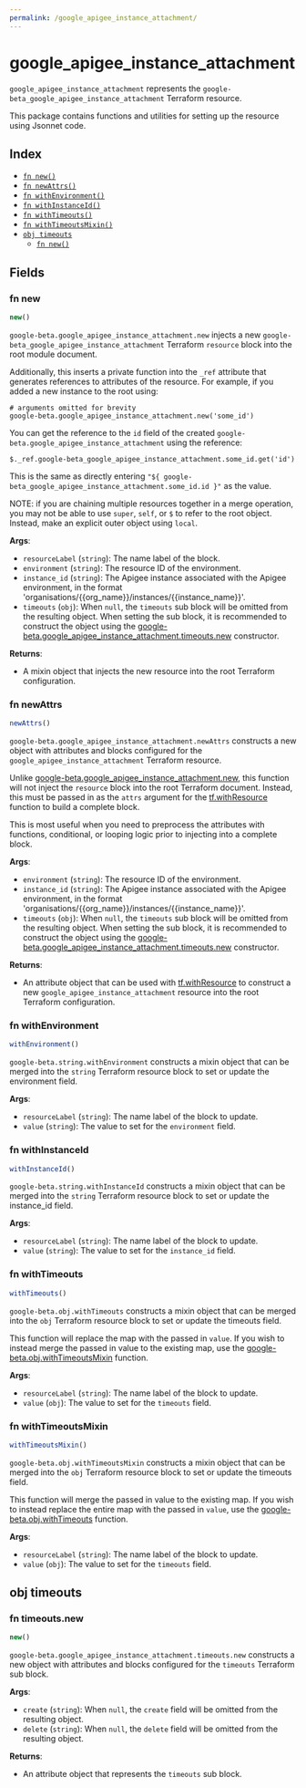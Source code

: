 ```yaml
---
permalink: /google_apigee_instance_attachment/
---
```


# google_apigee_instance_attachment

`google_apigee_instance_attachment` represents the `google-beta_google_apigee_instance_attachment` Terraform resource.



This package contains functions and utilities for setting up the resource using Jsonnet code.


## Index

* [`fn new()`](#fn-new)
* [`fn newAttrs()`](#fn-newattrs)
* [`fn withEnvironment()`](#fn-withenvironment)
* [`fn withInstanceId()`](#fn-withinstanceid)
* [`fn withTimeouts()`](#fn-withtimeouts)
* [`fn withTimeoutsMixin()`](#fn-withtimeoutsmixin)
* [`obj timeouts`](#obj-timeouts)
  * [`fn new()`](#fn-timeoutsnew)

## Fields

### fn new

```ts
new()
```


`google-beta.google_apigee_instance_attachment.new` injects a new `google-beta_google_apigee_instance_attachment` Terraform `resource`
block into the root module document.

Additionally, this inserts a private function into the `_ref` attribute that generates references to attributes of the
resource. For example, if you added a new instance to the root using:

    # arguments omitted for brevity
    google-beta.google_apigee_instance_attachment.new('some_id')

You can get the reference to the `id` field of the created `google-beta.google_apigee_instance_attachment` using the reference:

    $._ref.google-beta_google_apigee_instance_attachment.some_id.get('id')

This is the same as directly entering `"${ google-beta_google_apigee_instance_attachment.some_id.id }"` as the value.

NOTE: if you are chaining multiple resources together in a merge operation, you may not be able to use `super`, `self`,
or `$` to refer to the root object. Instead, make an explicit outer object using `local`.

**Args**:
  - `resourceLabel` (`string`): The name label of the block.
  - `environment` (`string`): The resource ID of the environment.
  - `instance_id` (`string`): The Apigee instance associated with the Apigee environment,
in the format &#39;organisations/{{org_name}}/instances/{{instance_name}}&#39;.
  - `timeouts` (`obj`):  When `null`, the `timeouts` sub block will be omitted from the resulting object. When setting the sub block, it is recommended to construct the object using the [google-beta.google_apigee_instance_attachment.timeouts.new](#fn-googleapigeeinstanceattachmenttimeoutsnew) constructor.

**Returns**:
- A mixin object that injects the new resource into the root Terraform configuration.


### fn newAttrs

```ts
newAttrs()
```


`google-beta.google_apigee_instance_attachment.newAttrs` constructs a new object with attributes and blocks configured for the `google_apigee_instance_attachment`
Terraform resource.

Unlike [google-beta.google_apigee_instance_attachment.new](#fn-googleapigeeinstanceattachmentnew), this function will not inject the `resource`
block into the root Terraform document. Instead, this must be passed in as the `attrs` argument for the
[tf.withResource](https://github.com/tf-libsonnet/core/tree/main/docs#fn-withresource) function to build a complete block.

This is most useful when you need to preprocess the attributes with functions, conditional, or looping logic prior to
injecting into a complete block.

**Args**:
  - `environment` (`string`): The resource ID of the environment.
  - `instance_id` (`string`): The Apigee instance associated with the Apigee environment,
in the format &#39;organisations/{{org_name}}/instances/{{instance_name}}&#39;.
  - `timeouts` (`obj`):  When `null`, the `timeouts` sub block will be omitted from the resulting object. When setting the sub block, it is recommended to construct the object using the [google-beta.google_apigee_instance_attachment.timeouts.new](#fn-googleapigeeinstanceattachmenttimeoutsnew) constructor.

**Returns**:
  - An attribute object that can be used with [tf.withResource](https://github.com/tf-libsonnet/core/tree/main/docs#fn-withresource) to construct a new `google_apigee_instance_attachment` resource into the root Terraform configuration.


### fn withEnvironment

```ts
withEnvironment()
```

`google-beta.string.withEnvironment` constructs a mixin object that can be merged into the `string`
Terraform resource block to set or update the environment field.



**Args**:
  - `resourceLabel` (`string`): The name label of the block to update.
  - `value` (`string`): The value to set for the `environment` field.


### fn withInstanceId

```ts
withInstanceId()
```

`google-beta.string.withInstanceId` constructs a mixin object that can be merged into the `string`
Terraform resource block to set or update the instance_id field.



**Args**:
  - `resourceLabel` (`string`): The name label of the block to update.
  - `value` (`string`): The value to set for the `instance_id` field.


### fn withTimeouts

```ts
withTimeouts()
```

`google-beta.obj.withTimeouts` constructs a mixin object that can be merged into the `obj`
Terraform resource block to set or update the timeouts field.

This function will replace the map with the passed in `value`. If you wish to instead merge the
passed in value to the existing map, use the [google-beta.obj.withTimeoutsMixin](TODO) function.

**Args**:
  - `resourceLabel` (`string`): The name label of the block to update.
  - `value` (`obj`): The value to set for the `timeouts` field.


### fn withTimeoutsMixin

```ts
withTimeoutsMixin()
```

`google-beta.obj.withTimeoutsMixin` constructs a mixin object that can be merged into the `obj`
Terraform resource block to set or update the timeouts field.

This function will merge the passed in value to the existing map. If you wish
to instead replace the entire map with the passed in `value`, use the [google-beta.obj.withTimeouts](TODO)
function.


**Args**:
  - `resourceLabel` (`string`): The name label of the block to update.
  - `value` (`obj`): The value to set for the `timeouts` field.


## obj timeouts



### fn timeouts.new

```ts
new()
```


`google-beta.google_apigee_instance_attachment.timeouts.new` constructs a new object with attributes and blocks configured for the `timeouts`
Terraform sub block.



**Args**:
  - `create` (`string`):  When `null`, the `create` field will be omitted from the resulting object.
  - `delete` (`string`):  When `null`, the `delete` field will be omitted from the resulting object.

**Returns**:
  - An attribute object that represents the `timeouts` sub block.
